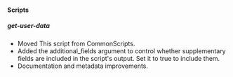 
#### Scripts

##### get-user-data

- Moved This script from CommonScripts. 
- Added the additional_fields argument to control whether supplementary fields are included in the script's output. Set it to true to include them.
- Documentation and metadata improvements.